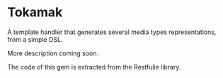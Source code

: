 # Tokamak

A template handler that generates several media types representations, from a
simple DSL.

More description coming soon.

The code of this gem is extracted from the Restfulie library.

